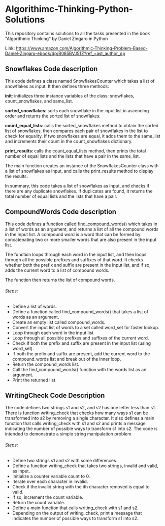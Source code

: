 # Algorithimc-Thinking-Python-Solutions
This repository contains solutions to all the tasks presented in the book "Algorithmic Thinking" by Daniel Zingaro in Python

Link: https://www.amazon.com/Algorithmic-Thinking-Problem-Based-Daniel-Zingaro-ebook/dp/B085BVJ51Z?ref_=ast_author_dp

## Snowflakes Code description 

This code defines a class named SnowflakesCounter which takes a list of snowflakes as input. It then defines three methods:

**__init__**: initializes three instance variables of the class: snowflakes, count_snowflakes, and same_list.

**sorted_snowflakes**: sorts each snowflake in the input list in ascending order and returns the sorted list of snowflakes.

**count_equal_lists**: calls the sorted_snowflakes method to obtain the sorted list of snowflakes, then compares each pair of snowflakes in the list to check for equality. If two snowflakes are equal, it adds them to the same_list and increments their count in the count_snowflakes dictionary.

**print_results**: calls the count_equal_lists method, then prints the total number of equal lists and the lists that have a pair in the same_list.

The main function creates an instance of the SnowflakesCounter class with a list of snowflakes as input, and calls the print_results method to display the results.

In summary, this code takes a list of snowflakes as input, and checks if there are any duplicate snowflakes. If duplicates are found, it returns the total number of equal lists and the lists that have a pair.

## CompoundWords Code description 

This code defines a function called find_compound_words() which takes in a list of words as an argument, and returns a list of all the compound words in the input list. A compound word is a word that can be formed by concatenating two or more smaller words that are also present in the input list.

The function loops through each word in the input list, and then loops through all the possible prefixes and suffixes of that word. It checks whether both the prefix and suffix are present in the input list, and if so, adds the current word to a list of compound words.

The function then returns the list of compound words.

###### Steps:

* Define a list of words.
* Define a function called find_compound_words() that takes a list of words as an argument.
* Create an empty list called compound_words.
* Convert the input list of words to a set called word_set for faster lookup.
* Loop through each word in the input list.
* Loop through all possible prefixes and suffixes of the current word.
* Check if both the prefix and suffix are present in the input list (using word_set).
* If both the prefix and suffix are present, add the current word to the compound_words list and break out of the inner loop.
* Return the compound_words list.
* Call the find_compound_words() function with the words list as an argument.
* Print the returned list.

## WritingCheck Code Description 

The code defines two strings s1 and s2, and s2 has one letter less than s1. There is function writing_check that checks how many ways s1 can be transformed into s2 by removing a single character. It also defines a main function that calls writing_check with s1 and s2 and prints a message indicating the number of possible ways to transform s1 into s2. The code is intended to demonstrate a simple string manipulation problem.

###### Steps:

* Define two strings s1 and s2 with some differences.
* Define a function writing_check that takes two strings, invalid and valid, as input.
* Initialize a counter variable count to 0.
* Iterate over each character in invalid.
* Check if the invalid string with the ith character removed is equal to valid.
* If so, increment the count variable.
* Return the count variable.
* Define a main function that calls writing_check with s1 and s2.
* Depending on the output of writing_check, print a message that indicates the number of possible ways to transform s1 into s2.
